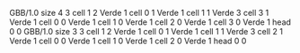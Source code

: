 <gs-board> GBB/1.0
size 4 3
cell 1 2 Verde 1 
cell 0 1 Verde 1 
cell 1 1 Verde 3 
cell 3 1 Verde 1 
cell 0 0 Verde 1 
cell 1 0 Verde 1 
cell 2 0 Verde 1 
cell 3 0 Verde 1 
head 0 0
 </gs-board>
<gs-board> GBB/1.0
size 3 3
cell 1 2 Verde 1 
cell 0 1 Verde 1 
cell 1 1 Verde 3 
cell 2 1 Verde 1 
cell 0 0 Verde 1 
cell 1 0 Verde 1 
cell 2 0 Verde 1 
head 0 0
 </gs-board>